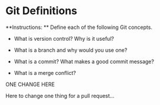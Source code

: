 # Git Definitions

**Instructions: ** Define each of the following Git concepts.

* What is version control?  Why is it useful?

<!-- Version control is a system that records changes to a file or set of files over time so that you can recall specific versions later -->

* What is a branch and why would you use one?

<!-- Branch is a copy of the master and you would use other branches to pass to your friend to work on. then when your friends are done you can check them out with out hurting your master branch -->

* What is a commit? What makes a good commit message?

<!-- short to the point very clear what you did to the commit -->

* What is a merge conflict?


<!-- Sometimes you get merge conflicts when merging pulling from a branch. -->

ONE CHANGE HERE

<!-- Sometimes you get merge conflicts when merging or pulling from a branch. -->

Here to change one thing for a pull request...

